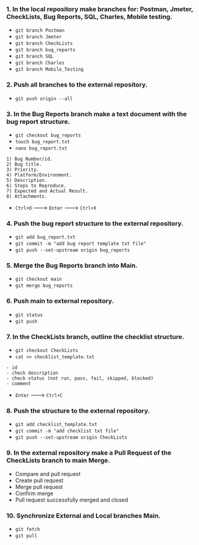 ### 1. In the local repository make branches for: Postman, Jmeter, CheckLists, Bug Reports, SQL, Charles, Mobile testing.
- `git branch Postman`
- `git branch Jmeter`
- `git branch CheckLists`
- `git branch bug_reports`
- `git branch SQL`
- `git branch Charles`
- `git branch Mobile_Testing`
### 2. Push all branches to the external repository.
- `git push origin --all`
### 3. In the Bug Reports branch make a text document with the bug report structure.
- `git checkout bug_reports`
- `touch bug_report.txt`
- `nano bug_report.txt`
```
1) Bug Number/id.
2) Bug title.
3) Priority.
4) Platform/Environment.
5) Description.
6) Steps to Reproduce.
7) Expected and Actual Result.
8) Attachments.
```
- `Ctrl+O` ---> `Enter` ---> `Ctrl+X`
### 4. Push the bug report structure to the external repository.
- `git add bug_report.txt`
- `git commit -m "add bug report template txt file"`
- `git push --set-upstream origin bug_reports`
### 5. Merge the Bug Reports branch into Main.
- `git checkout main`
- `git merge bug_reports`
### 6. Push main to external repository.
- `git status`
- `git push`
### 7. In the CheckLists branch, outline the checklist structure.
- `git checkout CheckLists`
- `cat >> checklist_template.txt`
```
- id
- check description
- check status (not run, pass, fail, skipped, blocked)
- comment
```
- `Enter` ---> `Ctrl+C`
### 8. Push the structure to the external repository.
- `git add checklist_template.txt`
- `git commit -m "add checklist txt file"`
- `git push --set-upstream origin CheckLists`
### 9. In the external repository make a Pull Request of the CheckLists branch to main Merge.
- Compare and pull request
- Create pull request
- Merge pull request
- Confirm merge
- Pull request successfully merged and closed
### 10. Synchronize External and Local branches Main.
- `git fetch`
- `git pull`
